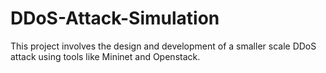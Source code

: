 # DDoS-Attack-Simulation
This project involves the design and development of a smaller scale DDoS attack using tools like Mininet and Openstack. 
